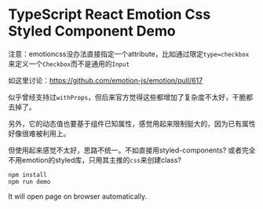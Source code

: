 TypeScript React Emotion Css Styled Component Demo
=================================

注意：emotioncss没办法直接指定一个attribute，比如通过限定`type=checkbox`来定义一个`Checkbox`而不是通用的`Input`

如这里讨论：https://github.com/emotion-js/emotion/pull/617

似乎曾经支持过`withProps`，但后来官方觉得这些都增加了复杂度不太好，干脆都去掉了。

另外，它的动态值也要基于组件已知属性，感觉用起来限制挺大的，因为已有属性好像很难被利用上。

但使用起来感觉不太好，思路不统一。不如直接用styled-components? 或者完全不用emotion的styled库，只用其主推的`css`来创建class?

```
npm install
npm run demo
```

It will open page on browser automatically.
